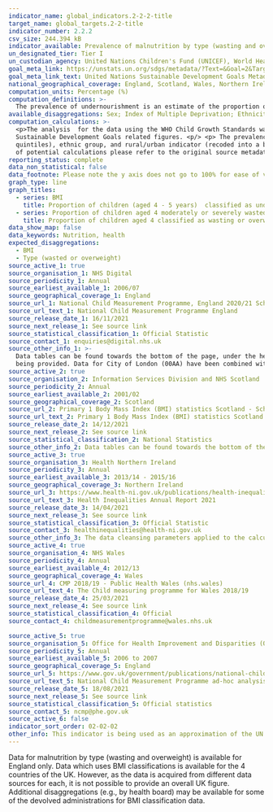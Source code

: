 ```yaml
---
indicator_name: global_indicators.2-2-2-title
target_name: global_targets.2-2-title
indicator_number: 2.2.2
csv_size: 244.394 kB
indicator_available: Prevalence of malnutrition by type (wasting and overweight) for children aged 4 (England) and prevalence of underweight, overweight, and obesity for children aged 4 to 5 years using BMI classifications (all devolved administrations)
un_designated_tier: Tier I
un_custodian_agency: United Nations Children's Fund (UNICEF), World Health Organisation (WHO), World Bank (WB)
goal_meta_link: https://unstats.un.org/sdgs/metadata/?Text=&Goal=2&Target=2.2
goal_meta_link_text: United Nations Sustainable Development Goals Metadata (PDF 233 KB)
national_geographical_coverage: England, Scotland, Wales, Northern Ireland
computation_units: Percentage (%)
computation_definitions: >-
  The prevalence of undernourishment is an estimate of the proportion of the population whose habitual food consumption is insufficient to provide the dietary energy levels that are required to maintain a normal active and healthy life. It is expressed as a percentage.
available_disaggregations: Sex; Index of Multiple Deprivation; Ethnicity; Rural or Urban classification. The latter is only available for the data which uses the WHO Child Growth Standards from academic year 2013 to 2014.
computation_calculations: >-
  <p>The analysis  for the data using the WHO Child Growth Standards was done by running the NCMP data through a bespoke <a href='https://www.who.int/tools/child-growth-standards/software'>R package 'anthro</a>, developed by the World Health Organization (WHO) specifically for supplying
  Sustainable Development Goals related figures. <p/> <p> The prevalence represents percentage from the unweighted sample size. <p> The dataset variables used for the analysis were age in months, height, sex, weight, index of multiple deprivation (originally deciles, and recoded into
  quintiles), ethnic group, and rural/urban indicator (recoded into a binary classification). <p/> <p>No calculations were performed in the data acquisition of BMI data as appropriate data was readily available in the final format specified by this indicator. For insight into the details
  of potential calculations please refer to the original source metadata or source contact.
reporting_status: complete
data_non_statistical: false
data_footnote: Please note the y axis does not go to 100% for ease of visualisation. 
graph_type: line
graph_titles:
  - series: BMI
    title: Proportion of children (aged 4 - 5 years)  classified as underweight, overweight or obese using BMI classifications
  - series: Proportion of children aged 4 moderately or severely wasted or overweight
    title: Proportion of children aged 4 classified as wasting or overweight (England only)
data_show_map: false
data_keywords: Nutrition, health
expected_disaggregations:
  - BMI
  - Type (wasted or overweight)
source_active_1: true
source_organisation_1: NHS Digital
source_periodicity_1: Annual
source_earliest_available_1: 2006/07
source_geographical_coverage_1: England
source_url_1: National Child Measurement Programme, England 2020/21 School Year - NHS Digital
source_url_text_1: National Child Measurement Programme England
source_release_date_1: 16/11/2021
source_next_release_1: See source link
source_statistical_classification_1: Official Statistic
source_contact_1: enquiries@digital.nhs.uk
source_other_info_1: >-
  Data tables can be found towards the bottom of the page, under the heading 'Resources'. Data for Local Authority is based on childs postcode. England total includes records where the child could not be assigned to a local authority due to no child postcode or an invalid child postcode
  being provided. Data for City of London (00AA) have been combined with Hackney (00AM).
source_active_2: true
source_organisation_2: Information Services Division and NHS Scotland 
source_periodicity_2: Annual 
source_earliest_available_2: 2001/02
source_geographical_coverage_2: Scotland 
source_url_2: Primary 1 Body Mass Index (BMI) statistics Scotland - School year 2020 to 2021 - Primary 1 Body Mass Index (BMI) statistics Scotland - Publications - Public Health Scotland
source_url_text_2: Primary 1 Body Mass Index (BMI) statistics Scotland
source_release_date_2: 14/12/2021
source_next_release_2: See source link
source_statistical_classification_2: National Statistics
source_other_info_2: Data tables can be found towards the bottom of the page, under the heading 'Data files'.
source_active_3: true
source_organisation_3: Health Northern Ireland 
source_periodicity_3: Annual 
source_earliest_available_3: 2013/14 - 2015/16
source_geographical_coverage_3: Northern Ireland 
source_url_3: https://www.health-ni.gov.uk/publications/health-inequalities-annual-report-2021
source_url_text_3: Health Inequalities Annual Report 2021
source_release_date_3: 14/04/2021
source_next_release_3: See source link
source_statistical_classification_3: Official Statistic 
source_contact_3: healthinequalities@health-ni.gov.uk
source_other_info_3: The data cleansing parameters applied to the calculation of childhood obesity figures has been refined from 2017/18 onwards. Therefore figures should be treated with caution when making comparisons.
source_active_4: true
source_organisation_4: NHS Wales 
source_periodicity_4: Annual
source_earliest_available_4: 2012/13
source_geographical_coverage_4: Wales 
source_url_4: CMP 2018/19 - Public Health Wales (nhs.wales)
source_url_text_4: The Child measuring programme for Wales 2018/19
source_release_date_4: 25/03/2021
source_next_release_4: See source link
source_statistical_classification_4: Official 
source_contact_4: childmeasurementprogramme@wales.nhs.uk 

source_active_5: true
source_organisation_5: Office for Health Improvement and Disparities (OHID)
source_periodicity_5: Annual
source_earliest_available_5: 2006 to 2007
source_geographical_coverage_5: England
source_url_5: https://www.gov.uk/government/publications/national-child-measurement-programme-ad-hoc-analysis-of-data
source_url_text_5: National Child Measurement Programme ad-hoc analysis of data
source_release_date_5: 18/08/2021
source_next_release_5: See source link
source_statistical_classification_5: Official statistics
source_contact_5: ncmp@phe.gov.uk
source_active_6: false
indicator_sort_order: 02-02-02
other_info: This indicator is being used as an approximation of the UN SDG Indicator. Where possible, we will work to identify or develop UK data to meet the global indicator specification. This indicator has not been identified in collaboration with topic experts.
---
```

Data for malnutrition by type (wasting and overweight) is available for England only. Data which uses BMI classifications is available for the 4 countries of the UK. However, as the data is acquired from different data sources for each, it is not possible to provide an overall UK figure. Additional disaggregations (e.g., by health board) may be available for some of the devolved administrations for BMI classification data.